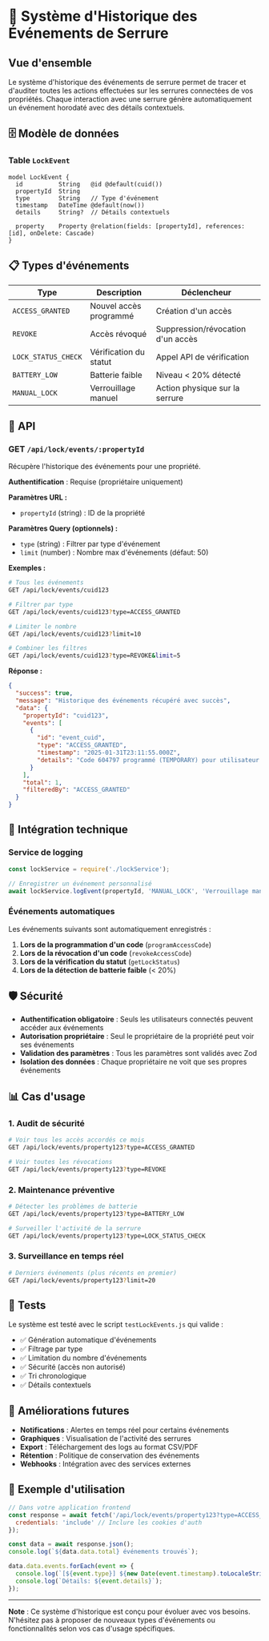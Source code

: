 # 📝 Système d'Historique des Événements de Serrure

## Vue d'ensemble

Le système d'historique des événements de serrure permet de tracer et d'auditer toutes les actions effectuées sur les serrures connectées de vos propriétés. Chaque interaction avec une serrure génère automatiquement un événement horodaté avec des détails contextuels.

## 🗄️ Modèle de données

### Table `LockEvent`

```prisma
model LockEvent {
  id          String   @id @default(cuid())
  propertyId  String
  type        String   // Type d'événement
  timestamp   DateTime @default(now())
  details     String?  // Détails contextuels
  
  property    Property @relation(fields: [propertyId], references: [id], onDelete: Cascade)
}
```

## 📋 Types d'événements

| Type | Description | Déclencheur |
|------|-------------|-------------|
| `ACCESS_GRANTED` | Nouvel accès programmé | Création d'un accès |
| `REVOKE` | Accès révoqué | Suppression/révocation d'un accès |
| `LOCK_STATUS_CHECK` | Vérification du statut | Appel API de vérification |
| `BATTERY_LOW` | Batterie faible | Niveau < 20% détecté |
| `MANUAL_LOCK` | Verrouillage manuel | Action physique sur la serrure |

## 🔌 API

### GET `/api/lock/events/:propertyId`

Récupère l'historique des événements pour une propriété.

**Authentification** : Requise (propriétaire uniquement)

**Paramètres URL :**
- `propertyId` (string) : ID de la propriété

**Paramètres Query (optionnels) :**
- `type` (string) : Filtrer par type d'événement
- `limit` (number) : Nombre max d'événements (défaut: 50)

**Exemples :**

```bash
# Tous les événements
GET /api/lock/events/cuid123

# Filtrer par type
GET /api/lock/events/cuid123?type=ACCESS_GRANTED

# Limiter le nombre
GET /api/lock/events/cuid123?limit=10

# Combiner les filtres
GET /api/lock/events/cuid123?type=REVOKE&limit=5
```

**Réponse :**

```json
{
  "success": true,
  "message": "Historique des événements récupéré avec succès",
  "data": {
    "propertyId": "cuid123",
    "events": [
      {
        "id": "event_cuid",
        "type": "ACCESS_GRANTED",
        "timestamp": "2025-01-31T23:11:55.000Z",
        "details": "Code 604797 programmé (TEMPORARY) pour utilisateur cuid456, expire le 2025-08-08"
      }
    ],
    "total": 1,
    "filteredBy": "ACCESS_GRANTED"
  }
}
```

## 🔧 Intégration technique

### Service de logging

```javascript
const lockService = require('./lockService');

// Enregistrer un événement personnalisé
await lockService.logEvent(propertyId, 'MANUAL_LOCK', 'Verrouillage manuel détecté');
```

### Événements automatiques

Les événements suivants sont automatiquement enregistrés :

1. **Lors de la programmation d'un code** (`programAccessCode`)
2. **Lors de la révocation d'un code** (`revokeAccessCode`)  
3. **Lors de la vérification du statut** (`getLockStatus`)
4. **Lors de la détection de batterie faible** (< 20%)

## 🛡️ Sécurité

- **Authentification obligatoire** : Seuls les utilisateurs connectés peuvent accéder aux événements
- **Autorisation propriétaire** : Seul le propriétaire de la propriété peut voir ses événements
- **Validation des paramètres** : Tous les paramètres sont validés avec Zod
- **Isolation des données** : Chaque propriétaire ne voit que ses propres événements

## 📊 Cas d'usage

### 1. Audit de sécurité
```bash
# Voir tous les accès accordés ce mois
GET /api/lock/events/property123?type=ACCESS_GRANTED

# Voir toutes les révocations
GET /api/lock/events/property123?type=REVOKE
```

### 2. Maintenance préventive
```bash
# Détecter les problèmes de batterie
GET /api/lock/events/property123?type=BATTERY_LOW

# Surveiller l'activité de la serrure
GET /api/lock/events/property123?type=LOCK_STATUS_CHECK
```

### 3. Surveillance en temps réel
```bash
# Derniers événements (plus récents en premier)
GET /api/lock/events/property123?limit=20
```

## 🧪 Tests

Le système est testé avec le script `testLockEvents.js` qui valide :

- ✅ Génération automatique d'événements
- ✅ Filtrage par type
- ✅ Limitation du nombre d'événements
- ✅ Sécurité (accès non autorisé)
- ✅ Tri chronologique
- ✅ Détails contextuels

## 🚀 Améliorations futures

- **Notifications** : Alertes en temps réel pour certains événements
- **Graphiques** : Visualisation de l'activité des serrures
- **Export** : Téléchargement des logs au format CSV/PDF
- **Rétention** : Politique de conservation des événements
- **Webhooks** : Intégration avec des services externes

## 📝 Exemple d'utilisation

```javascript
// Dans votre application frontend
const response = await fetch('/api/lock/events/property123?type=ACCESS_GRANTED&limit=10', {
  credentials: 'include' // Inclure les cookies d'auth
});

const data = await response.json();
console.log(`${data.data.total} événements trouvés`);

data.data.events.forEach(event => {
  console.log(`[${event.type}] ${new Date(event.timestamp).toLocaleString()}`);
  console.log(`Détails: ${event.details}`);
});
```

---

**Note** : Ce système d'historique est conçu pour évoluer avec vos besoins. N'hésitez pas à proposer de nouveaux types d'événements ou fonctionnalités selon vos cas d'usage spécifiques. 